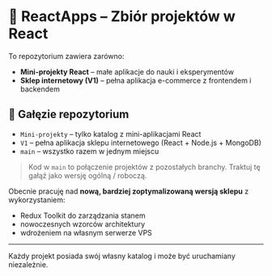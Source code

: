# 🧩 ReactApps – Zbiór projektów w React

To repozytorium zawiera zarówno:
- **Mini-projekty React** – małe aplikacje do nauki i eksperymentów
- **Sklep internetowy (V1)** – pełna aplikacja e-commerce z frontendem i backendem

## 🌱 Gałęzie repozytorium

- `Mini-projekty` – tylko katalog z mini-aplikacjami React
- `V1` – pełna aplikacja sklepu internetowego (React + Node.js + MongoDB)
- `main` – wszystko razem w jednym miejscu

> Kod w `main` to połączenie projektów z pozostałych branchy. Traktuj tę gałąź jako wersję ogólną / roboczą.



Obecnie pracuję nad **nową, bardziej zoptymalizowaną wersją sklepu** z wykorzystaniem:
- Redux Toolkit do zarządzania stanem
- nowoczesnych wzorców architektury
- wdrożeniem na własnym serwerze VPS

---

Każdy projekt posiada swój własny katalog i może być uruchamiany niezależnie.
